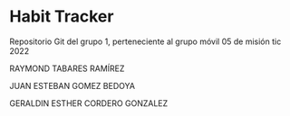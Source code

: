 # Habit Tracker
Repositorio Git del grupo 1, perteneciente al grupo móvil 05 de misión tic 2022

RAYMOND TABARES RAMÍREZ

JUAN ESTEBAN GOMEZ BEDOYA

GERALDIN ESTHER CORDERO GONZALEZ